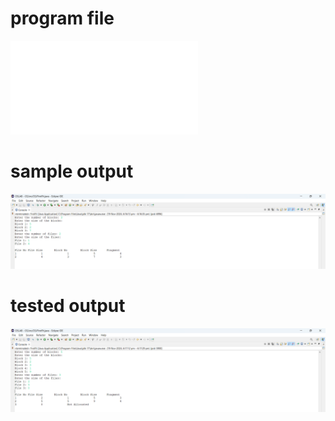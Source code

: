# program file
![program file](FirstFit_519.java)

# sample output
![sample output](FirstFit_519.png)

# tested output
![tested output](FirstFit_output_519.png)
